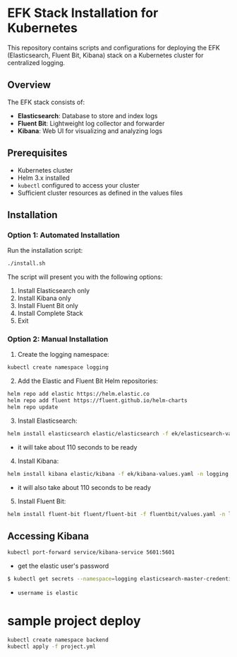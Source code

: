 # EFK Stack Installation for Kubernetes

This repository contains scripts and configurations for deploying the EFK (Elasticsearch, Fluent Bit, Kibana) stack on a Kubernetes cluster for centralized logging.

## Overview

The EFK stack consists of:
- **Elasticsearch**: Database to store and index logs
- **Fluent Bit**: Lightweight log collector and forwarder
- **Kibana**: Web UI for visualizing and analyzing logs

## Prerequisites

- Kubernetes cluster
- Helm 3.x installed
- `kubectl` configured to access your cluster
- Sufficient cluster resources as defined in the values files

## Installation

### Option 1: Automated Installation

Run the installation script:

```bash
./install.sh
```

The script will present you with the following options:
1. Install Elasticsearch only
2. Install Kibana only
3. Install Fluent Bit only
4. Install Complete Stack
5. Exit

### Option 2: Manual Installation

1. Create the logging namespace:
```bash
kubectl create namespace logging
```

2. Add the Elastic and Fluent Bit Helm repositories:
```bash
helm repo add elastic https://helm.elastic.co
helm repo add fluent https://fluent.github.io/helm-charts
helm repo update
```

3. Install Elasticsearch:
```bash
helm install elasticsearch elastic/elasticsearch -f ek/elasticsearch-values.yaml -n logging
```

* it will take about 110 seconds to be ready

4. Install Kibana:
```bash
helm install kibana elastic/kibana -f ek/kibana-values.yaml -n logging
```

* it will also take about 110 seconds to be ready

5. Install Fluent Bit:
```bash
helm install fluent-bit fluent/fluent-bit -f fluentbit/values.yaml -n logging
```

## Accessing Kibana

```bash
kubectl port-forward service/kibana-service 5601:5601
```

* get the elastic user's password

```bash
$ kubectl get secrets --namespace=logging elasticsearch-master-credentials -ojsonpath='{.data.password}' | base64 -d
```

* `username is elastic`

# sample project deploy

```bash
kubectl create namespace backend
kubectl apply -f project.yml
```

